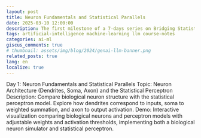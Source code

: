 ```yaml
---
layout: post
title: Neuron Fundamentals and Statistical Parallels
date: 2025-03-10 12:00:00
description: The first milestone of a 7-days series on Bridging Statistics, Neuronal Dynamics, and Deep Learning
tags: artificial-intelligence machine-learning llm course-notes
categories: ai-ml
giscus_comments: true
# thumbnail: assets/img/blog/2024/genai-llm-banner.png
related_posts: true
lang: en
localize: true
---
```

Day 1: Neuron Fundamentals and Statistical Parallels
Topic: Neuron Architecture (Dendrites, Soma, Axon) and the Statistical Perceptron
Description: Compare biological neuron structure with the statistical perceptron model. Explore how dendrites correspond to inputs, soma to weighted summation, and axon to output activation.
Demo: Interactive visualization comparing biological neurons and perceptron models with adjustable weights and activation thresholds, implementing both a biological neuron simulator and statistical perceptron.

